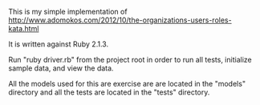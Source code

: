 This is my simple implementation of http://www.adomokos.com/2012/10/the-organizations-users-roles-kata.html

It is written against Ruby 2.1.3.

Run "ruby driver.rb" from the project root in order to run all tests, initialize sample data, and view the data.

All the models used for this are exercise are are located in the "models" directory and all the tests are located in the "tests" directory.